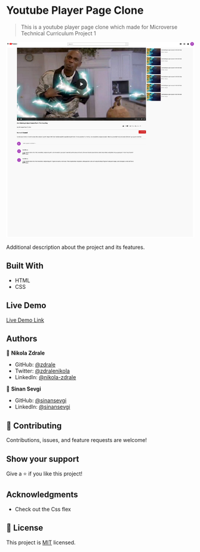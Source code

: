 # Youtube Player Page Clone

> This is a youtube player page clone which made for Microverse Technical Curriculum Project 1

![screenshot](./screenshot.jpg)

Additional description about the project and its features.

## Built With

- HTML
- CSS

## Live Demo

[Live Demo Link](https://sinansevgi.github.io/flowyoutube/)

## Authors

👤 **Nikola Zdrale**

- GitHub: [@zdrale](https://github.com/zdrale)
- Twitter: [@zdralenikola](https://twitter.com/zdralenikola)
- LinkedIn: [@nikola-zdrale](https://www.linkedin.com/in/nikola-zdrale/)

👤 **Sinan Sevgi**

- GitHub: [@sinansevgi](https://github.com/sinansevgi)
- LinkedIn: [@sinansevgi](https://www.linkedin.com/in/sinan-s-52559437/)

## 🤝 Contributing

Contributions, issues, and feature requests are welcome!

## Show your support

Give a ⭐️ if you like this project!

## Acknowledgments

- Check out the Css flex

## 📝 License

This project is [MIT](https://opensource.org/licenses/MIT) licensed.
